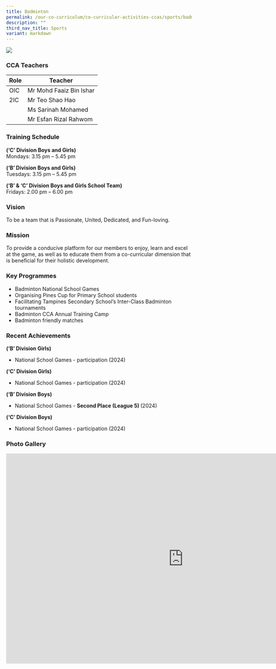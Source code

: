 ```yaml
---
title: Badminton
permalink: /our-co-curriculum/co-curricular-activities-ccas/sports/badminton/
description: ""
third_nav_title: Sports
variant: markdown
---
```

![](/images/Badminton.jpg)

### CCA Teachers

| Role | Teacher |
|---|---|
| OIC | Mr Mohd Faaiz Bin Ishar |
| 2IC | Mr Teo Shao Hao |
|  | Ms Sarinah Mohamed |
|  | Mr Esfan Rizal Rahwom |

### Training Schedule
<strong> (‘C’ Division Boys and Girls) </strong> <br>
Mondays: 3.15 pm – 5.45 pm 

<strong> (‘B’ Division Boys and Girls) </strong> <br>
Tuesdays: 3.15 pm – 5.45 pm

<strong> (‘B’ &amp; ‘C’ Division Boys and Girls School Team) </strong><br>
Fridays: 2.00 pm – 6.00 pm

### Vision
To be a team that is Passionate, United, Dedicated, and Fun-loving.

### Mission
To provide a conducive platform for our members to enjoy, learn and excel at the game, as well as to educate them from a co-curricular dimension that is beneficial for their holistic development.

### Key Programmes
*   Badminton National School Games
*   Organising Pines Cup for Primary School students
*   Facilitating Tampines Secondary School’s Inter-Class Badminton tournaments
*   Badminton CCA Annual Training Camp
*   Badminton friendly matches

### Recent Achievements
<strong> (‘B’ Division Girls) </strong> 
*   National School Games - participation (2024)

<strong> (‘C’ Division Girls) </strong> 
*   National School Games - participation (2024)
   
<strong> (‘B’ Division Boys) </strong>
*   National School Games - <strong> Second Place (League 5) </strong>(2024)
  
<strong> (‘C’ Division Boys) </strong>
*   National School Games - participation (2024)

### Photo Gallery

<iframe allowfullscreen="true" height="569" width="960" frameborder="0" src="https://docs.google.com/presentation/d/e/2PACX-1vTfJKXvPMzaSObCACs6mnaluK51P6g_tNVCvZmuQWiLST0IFfVaKDbHt735gQnjEkrH3YunFfhHIdXo/pubembed?start=true&amp;loop=true&amp;delayms=3000"></iframe>